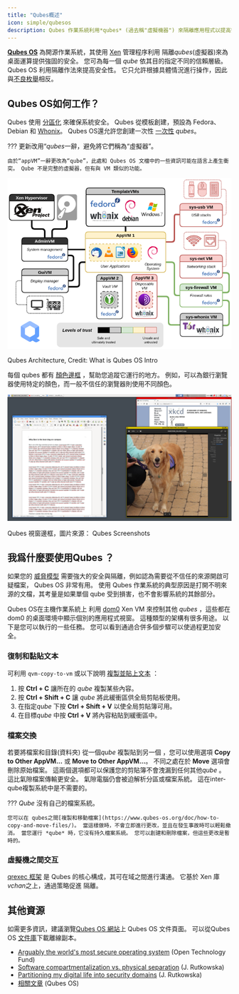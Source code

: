 ```yaml
---
title: "Qubes概述"
icon: simple/qubesos
description: Qubes 作業系統利用*qubes* (過去稱"虛擬機器") 來隔離應用程式以提高安全性。
---
```


[**Qubes OS**](../desktop.md#qubes-os) 為開源作業系統，其使用 [Xen](https://en.wikipedia.org/wiki/Xen) 管理程序利用 隔離*qubes*(虛擬器)來為桌面運算提供強固的安全。 您可為每一個 *qube* 依其目的指定不同的信賴層級。 Qubes OS 利用隔離作法來提高安全性。 它只允許根據具體情況進行操作，因此與[不良枚舉](https://www.ranum.com/security/computer_security/editorials/dumb/)相反。

## Qubes OS如何工作？

Qubes 使用 [分區化](https://www.qubes-os.org/intro/) 來確保系統安全。 Qubes 從模板創建，預設為 Fedora、Debian 和 [Whonix](../desktop.md#whonix)。 Qubes OS還允許您創建一次性 [一次性](https://www.qubes-os.org/doc/how-to-use-disposables/) *qubes*。

??? 更新改用“*qubes*一辭，避免將它們稱為“虛擬器”。

    由於“appVM”一辭更改為“qube”，此處和 Qubes OS 文檔中的一些資訊可能在語言上產生衝突。 Qube 不是完整的虛擬器，但有與 VM 類似的功能。

![Qubes架構](../assets/img/qubes/qubes-trust-level-architecture.png)
<figcaption>Qubes Architecture, Credit: What is Qubes OS Intro</figcaption>

每個 qubes 都有 [顏色邊框](https://www.qubes-os.org/screenshots/) ，幫助您追蹤它運行的地方。 例如，可以為銀行瀏覽器使用特定的顏色，而一般不信任的瀏覽器則使用不同顏色。

![顏色邊框](../assets/img/qubes/r4.0-xfce-three-domains-at-work.png)
<figcaption>Qubes 視窗邊框，圖片來源： Qubes Screenshots</figcaption>

## 我爲什麼要使用Qubes ？

如果您的 [威脅模型](../basics/threat-modeling.md) 需要強大的安全與隔離，例如認為需要從不信任的來源開啟可疑檔案， Qubes OS 非常有用。 使用 Qubes 作業系統的典型原因是打開不明來源的文檔，其考量是如果單個 qube 受到損害，也不會影響系統的其餘部分。

Qubes OS在主機作業系統上 利用 [dom0](https://wiki.xenproject.org/wiki/Dom0) Xen VM 來控制其他 *qubes* ，這些都在 dom0 的桌面環境中顯示個別的應用程式視窗。 這種類型的架構有很多用途。 以下是您可以執行的一些任務。 您可以看到通過合併多個步驟可以使過程更加安全。

### 復制和黏貼文本

可利用 `qvm-copy-to-vm` 或以下說明 [複製並貼上文本](https://www.qubes-os.org/doc/how-to-copy-and-paste-text/) ：

1. 按 **Ctrl + C** 讓所在的 *qube* 複製某些內容。
2. 按 **Ctrl + Shift + C** 讓 *qube* 將此緩衝區供全局剪貼板使用。
3. 在指定*qube* 下按 **Ctrl + Shift + V** 以使全局剪貼簿可用。
4. 在目標*qube* 中按 **Ctrl + V** 將內容粘貼到緩衝區中。

### 檔案交換

若要將檔案和目錄(資料夾) 從一個*qube* 複製貼到另一個 ，您可以使用選項 **Copy to Other AppVM...** 或 **Move to Other AppVM...**。 不同之處在於 **Move** 選項會刪除原始檔案。 這兩個選項都可以保護您的剪貼簿不會洩漏到任何其他*qube* 。 這比氣隙檔案傳輸更安全。 氣隙電腦仍會被迫解析分區或檔案系統。 這在inter-qube複製系統中是不需要的。

??? *Qube* 沒有自己的檔案系統。

    您可以在 qubes之間[複製和移動檔案](https://www.qubes-os.org/doc/how-to-copy-and-move-files/)。 當這樣做時，不會立即進行更改，並且在發生事故時可以輕鬆撤消。 當您運行 *qube* 時，它沒有持久檔案系統。 您可以創建和刪除檔案，但這些更改是暫時的。

### 虛擬機之間交互

[qrexec 框架](https://www.qubes-os.org/doc/qrexec/) 是 Qubes 的核心構成，其可在域之間進行溝通。 它基於 Xen 庫 *vchan*之上，通過策略</a>促進
隔離。</p> 



## 其他資源

如需更多資訊，建議瀏覽[Qubes OS 網站](https://www.qubes-os.org/doc/)上 Qubes OS 文件頁面。 可以從Qubes OS [文件庫](https://github.com/QubesOS/qubes-doc)下載離線副本。

- [Arguably the world's most secure operating system](https://www.opentech.fund/news/qubes-os-arguably-the-worlds-most-secure-operating-system-motherboard/) (Open Technology Fund)
- [Software compartmentalization vs. physical separation](https://invisiblethingslab.com/resources/2014/Software_compartmentalization_vs_physical_separation.pdf) (J. Rutkowska)
- [Partitioning my digital life into security domains](https://blog.invisiblethings.org/2011/03/13/partitioning-my-digital-life-into.html) (J. Rutkowska)
- [相關文章](https://www.qubes-os.org/news/categories/#articles) (Qubes OS)
